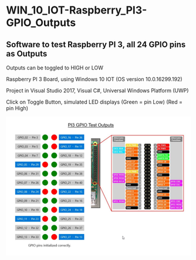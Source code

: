 # WIN_10_IOT-Raspberry_PI3-GPIO_Outputs
## Software to test Raspberry PI 3, all 24 GPIO pins as Outputs

Outputs can be toggled to HIGH or LOW

Raspberry PI 3 Board, using Windows 10 IOT (OS version 10.0.16299.192)

Project in Visual Studio 2017, Visual C#, Universal Windows Platform (UWP)

Click on Toggle Button, simulated LED displays (Green = pin Low) (Red = pin High)

![Image](/Notes/Screenshot_2018-02-19_10-04-46.jpg)

